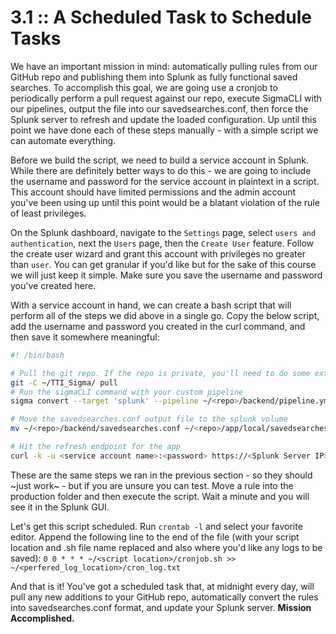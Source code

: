 # 3.1 :: A Scheduled Task to Schedule Tasks

We have an important mission in mind: automatically pulling rules from our GitHub repo and publishing them into Splunk as fully functional saved searches. To accomplish this goal, we are going use a cronjob to periodically perform a pull request against our repo, execute SigmaCLI with our pipelines, output the file into our savedsearches.conf, then force the Splunk server to refresh and update the loaded configuration. Up until this point we have done each of these steps manually - with a simple script we can automate everything.

Before we build the script, we need to build a service account in Splunk. While there are definitely better ways to do this - we are going to include the username and password for the service account in plaintext in a script. This account should have limited permissions and the admin account you've been using up until this point would be a blatant violation of the rule of least privileges.

On the Splunk dashboard, navigate to the `Settings` page, select `users and authentication`, next the `Users` page, then the `Create User` feature. Follow the create user wizard and grant this account with privileges no greater than `user`. You can get granular if you'd like but for the sake of this course we will just keep it simple. Make sure you save the username and password you've created here.

With a service account in hand, we can create a bash script that will perform all of the steps we did above in a single go. Copy the below script, add the username and password you created in the curl command, and then save it somewhere meaningful:

```bash
#! /bin/bash

# Pull the git repo. If the repo is private, you'll need to do some extra steps here.
git -C ~/TTI_Sigma/ pull
# Run the sigmaCLI command with your custom pipeline
sigma convert --target 'splunk' --pipeline ~/<repo>/backend/pipeline.yml ~/<repo>/rules-production/ --skip-unsupported --output ~/<repo>/backend/savedsearches.conf

# Move the savedsearches.conf output file to the splunk volume
mv ~/<repo>/backend/savedsearches.conf ~/<repo>/app/local/savedsearches.conf

# Hit the refresh endpoint for the app
curl -k -u <service account name>:<password> https://<Splunk Server IP>:8089/servicesNS/-/sigma/saved/searches/_reload
```
These are the same steps we ran in the previous section - so they should ~just work~ - but if you are unsure you can test. Move a rule into the production folder and then execute the script. Wait a minute and you will see it in the Splunk GUI.

Let's get this script scheduled. Run `crontab -l` and select your favorite editor. Append the following line to the end of the file (with your script location and .sh file name replaced and also where you'd like any logs to be saved):
`0 0 * * * ~/<script location>/cronjob.sh >> ~/<perfered_log_location>/cron_log.txt`

And that is it! You've got a scheduled task that, at midnight every day, will pull any new additions to your GitHub repo, automatically convert the rules into savedsearches.conf format, and update your Splunk server. **Mission Accomplished.**